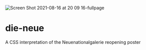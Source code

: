 ![Screen Shot 2021-08-16 at 20 09 16-fullpage](https://user-images.githubusercontent.com/1307818/129964320-6cabf387-15c9-4335-9f06-73e62116be4d.png)
# die-neue
A CSS interpretation of the Neuenationalgalerie reopening poster
